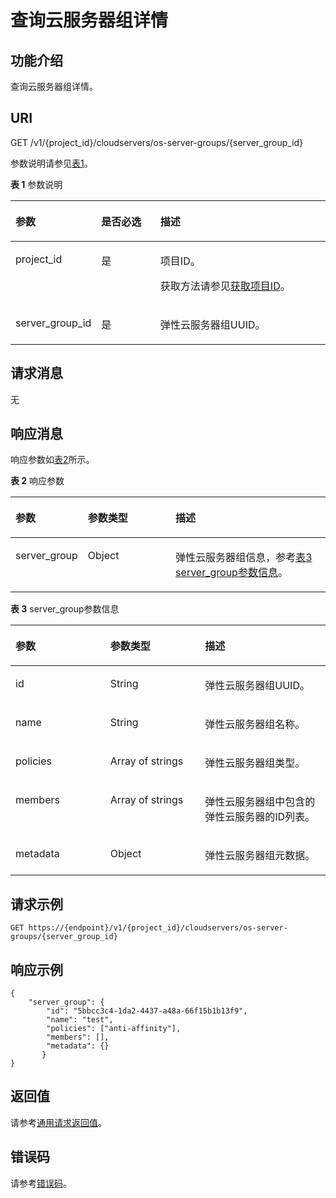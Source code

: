 # 查询云服务器组详情<a name="ecs_02_1306"></a>

## 功能介绍<a name="zh-cn_topic_0057973159_section30240326"></a>

查询云服务器组详情。

## URI<a name="zh-cn_topic_0057973159_section3727484"></a>

GET /v1/\{project\_id\}/cloudservers/os-server-groups/\{server\_group\_id\}

参数说明请参见[表1](#table050833691012)。

**表 1**  参数说明

<a name="table050833691012"></a>
<table><thead align="left"><tr id="row15081536181020"><th class="cellrowborder" valign="top" width="21.372137213721373%" id="mcps1.2.4.1.1"><p id="p1955795061017"><a name="p1955795061017"></a><a name="p1955795061017"></a>参数</p>
</th>
<th class="cellrowborder" valign="top" width="20.152015201520154%" id="mcps1.2.4.1.2"><p id="p1855735010105"><a name="p1855735010105"></a><a name="p1855735010105"></a>是否必选</p>
</th>
<th class="cellrowborder" valign="top" width="58.475847584758476%" id="mcps1.2.4.1.3"><p id="p9557135012109"><a name="p9557135012109"></a><a name="p9557135012109"></a>描述</p>
</th>
</tr>
</thead>
<tbody><tr id="row19508183616103"><td class="cellrowborder" valign="top" width="21.372137213721373%" headers="mcps1.2.4.1.1 "><p id="p55578506107"><a name="p55578506107"></a><a name="p55578506107"></a>project_id</p>
</td>
<td class="cellrowborder" valign="top" width="20.152015201520154%" headers="mcps1.2.4.1.2 "><p id="p115571850201017"><a name="p115571850201017"></a><a name="p115571850201017"></a>是</p>
</td>
<td class="cellrowborder" valign="top" width="58.475847584758476%" headers="mcps1.2.4.1.3 "><p id="p85571250121016"><a name="p85571250121016"></a><a name="p85571250121016"></a>项目ID。</p>
<p id="p055711506109"><a name="p055711506109"></a><a name="p055711506109"></a>获取方法请参见<a href="获取项目ID.md">获取项目ID</a>。</p>
</td>
</tr>
<tr id="row165801546171015"><td class="cellrowborder" valign="top" width="21.372137213721373%" headers="mcps1.2.4.1.1 "><p id="p95579501105"><a name="p95579501105"></a><a name="p95579501105"></a>server_group_id</p>
</td>
<td class="cellrowborder" valign="top" width="20.152015201520154%" headers="mcps1.2.4.1.2 "><p id="p1855755014100"><a name="p1855755014100"></a><a name="p1855755014100"></a>是</p>
</td>
<td class="cellrowborder" valign="top" width="58.475847584758476%" headers="mcps1.2.4.1.3 "><p id="p175571650101019"><a name="p175571650101019"></a><a name="p175571650101019"></a><span id="text75573505108"><a name="text75573505108"></a><a name="text75573505108"></a>弹性云服务器</span>组UUID。</p>
</td>
</tr>
</tbody>
</table>

## 请求消息<a name="section1383316545593"></a>

无

## 响应消息<a name="zh-cn_topic_0057973159_section28398296"></a>

响应参数如[表2](#table4683214181116)所示。

**表 2**  响应参数

<a name="table4683214181116"></a>
<table><thead align="left"><tr id="row19683151441112"><th class="cellrowborder" valign="top" width="20.202020202020204%" id="mcps1.2.4.1.1"><p id="p18575171791110"><a name="p18575171791110"></a><a name="p18575171791110"></a>参数</p>
</th>
<th class="cellrowborder" valign="top" width="28.842884288428845%" id="mcps1.2.4.1.2"><p id="p1557541731119"><a name="p1557541731119"></a><a name="p1557541731119"></a>参数类型</p>
</th>
<th class="cellrowborder" valign="top" width="50.95509550955095%" id="mcps1.2.4.1.3"><p id="p1657571781115"><a name="p1657571781115"></a><a name="p1657571781115"></a>描述</p>
</th>
</tr>
</thead>
<tbody><tr id="row1368331481114"><td class="cellrowborder" valign="top" width="20.202020202020204%" headers="mcps1.2.4.1.1 "><p id="p135751917111115"><a name="p135751917111115"></a><a name="p135751917111115"></a>server_group</p>
</td>
<td class="cellrowborder" valign="top" width="28.842884288428845%" headers="mcps1.2.4.1.2 "><p id="p11575101711116"><a name="p11575101711116"></a><a name="p11575101711116"></a>Object</p>
</td>
<td class="cellrowborder" valign="top" width="50.95509550955095%" headers="mcps1.2.4.1.3 "><p id="p55752017101118"><a name="p55752017101118"></a><a name="p55752017101118"></a><span id="text7575171711115"><a name="text7575171711115"></a><a name="text7575171711115"></a>弹性云服务器</span>组信息，参考<a href="#zh-cn_topic_0057973159_table5520021">表3 server_group参数信息</a>。</p>
</td>
</tr>
</tbody>
</table>

**表 3**  server\_group参数信息

<a name="zh-cn_topic_0057973159_table5520021"></a>
<table><thead align="left"><tr id="zh-cn_topic_0057973159_row52947946"><th class="cellrowborder" valign="top" width="30.09%" id="mcps1.2.4.1.1"><p id="p14850105762611"><a name="p14850105762611"></a><a name="p14850105762611"></a>参数</p>
</th>
<th class="cellrowborder" valign="top" width="30.09%" id="mcps1.2.4.1.2"><p id="p1685014574266"><a name="p1685014574266"></a><a name="p1685014574266"></a>参数类型</p>
</th>
<th class="cellrowborder" valign="top" width="39.82%" id="mcps1.2.4.1.3"><p id="p168651757112614"><a name="p168651757112614"></a><a name="p168651757112614"></a>描述</p>
</th>
</tr>
</thead>
<tbody><tr id="zh-cn_topic_0057973159_row5110742"><td class="cellrowborder" valign="top" width="30.09%" headers="mcps1.2.4.1.1 "><p id="zh-cn_topic_0057973159_p11316939"><a name="zh-cn_topic_0057973159_p11316939"></a><a name="zh-cn_topic_0057973159_p11316939"></a>id</p>
</td>
<td class="cellrowborder" valign="top" width="30.09%" headers="mcps1.2.4.1.2 "><p id="zh-cn_topic_0057973159_p44256881"><a name="zh-cn_topic_0057973159_p44256881"></a><a name="zh-cn_topic_0057973159_p44256881"></a>String</p>
</td>
<td class="cellrowborder" valign="top" width="39.82%" headers="mcps1.2.4.1.3 "><p id="zh-cn_topic_0057973159_p56454382"><a name="zh-cn_topic_0057973159_p56454382"></a><a name="zh-cn_topic_0057973159_p56454382"></a><span id="text97961752918"><a name="text97961752918"></a><a name="text97961752918"></a>弹性云服务器</span>组UUID。</p>
</td>
</tr>
<tr id="zh-cn_topic_0057973159_row38327398"><td class="cellrowborder" valign="top" width="30.09%" headers="mcps1.2.4.1.1 "><p id="zh-cn_topic_0057973159_p17511496"><a name="zh-cn_topic_0057973159_p17511496"></a><a name="zh-cn_topic_0057973159_p17511496"></a>name</p>
</td>
<td class="cellrowborder" valign="top" width="30.09%" headers="mcps1.2.4.1.2 "><p id="zh-cn_topic_0057973159_p9145087"><a name="zh-cn_topic_0057973159_p9145087"></a><a name="zh-cn_topic_0057973159_p9145087"></a>String</p>
</td>
<td class="cellrowborder" valign="top" width="39.82%" headers="mcps1.2.4.1.3 "><p id="zh-cn_topic_0057973159_p5596939"><a name="zh-cn_topic_0057973159_p5596939"></a><a name="zh-cn_topic_0057973159_p5596939"></a><span id="text1334355535210"><a name="text1334355535210"></a><a name="text1334355535210"></a>弹性云服务器</span>组名称。</p>
</td>
</tr>
<tr id="zh-cn_topic_0057973159_row50372456"><td class="cellrowborder" valign="top" width="30.09%" headers="mcps1.2.4.1.1 "><p id="zh-cn_topic_0057973159_p53637170"><a name="zh-cn_topic_0057973159_p53637170"></a><a name="zh-cn_topic_0057973159_p53637170"></a>policies</p>
</td>
<td class="cellrowborder" valign="top" width="30.09%" headers="mcps1.2.4.1.2 "><p id="zh-cn_topic_0057973159_p49643541"><a name="zh-cn_topic_0057973159_p49643541"></a><a name="zh-cn_topic_0057973159_p49643541"></a>Array of strings</p>
</td>
<td class="cellrowborder" valign="top" width="39.82%" headers="mcps1.2.4.1.3 "><p id="zh-cn_topic_0057973159_p31957059"><a name="zh-cn_topic_0057973159_p31957059"></a><a name="zh-cn_topic_0057973159_p31957059"></a><span id="text8226656205217"><a name="text8226656205217"></a><a name="text8226656205217"></a>弹性云服务器</span>组类型。</p>
</td>
</tr>
<tr id="zh-cn_topic_0057973159_row19178079"><td class="cellrowborder" valign="top" width="30.09%" headers="mcps1.2.4.1.1 "><p id="zh-cn_topic_0057973159_p9920603"><a name="zh-cn_topic_0057973159_p9920603"></a><a name="zh-cn_topic_0057973159_p9920603"></a>members</p>
</td>
<td class="cellrowborder" valign="top" width="30.09%" headers="mcps1.2.4.1.2 "><p id="zh-cn_topic_0057973159_p65371346"><a name="zh-cn_topic_0057973159_p65371346"></a><a name="zh-cn_topic_0057973159_p65371346"></a>Array of strings</p>
</td>
<td class="cellrowborder" valign="top" width="39.82%" headers="mcps1.2.4.1.3 "><p id="zh-cn_topic_0057973159_p8656215"><a name="zh-cn_topic_0057973159_p8656215"></a><a name="zh-cn_topic_0057973159_p8656215"></a><span id="text131862575529"><a name="text131862575529"></a><a name="text131862575529"></a>弹性云服务器</span>组中包含的<span id="text1112285820524"><a name="text1112285820524"></a><a name="text1112285820524"></a>弹性云服务器</span>的ID列表。</p>
</td>
</tr>
<tr id="zh-cn_topic_0057973159_row10797076"><td class="cellrowborder" valign="top" width="30.09%" headers="mcps1.2.4.1.1 "><p id="zh-cn_topic_0057973159_p2147930"><a name="zh-cn_topic_0057973159_p2147930"></a><a name="zh-cn_topic_0057973159_p2147930"></a>metadata</p>
</td>
<td class="cellrowborder" valign="top" width="30.09%" headers="mcps1.2.4.1.2 "><p id="zh-cn_topic_0057973159_p39764641"><a name="zh-cn_topic_0057973159_p39764641"></a><a name="zh-cn_topic_0057973159_p39764641"></a>Object</p>
</td>
<td class="cellrowborder" valign="top" width="39.82%" headers="mcps1.2.4.1.3 "><p id="zh-cn_topic_0057973159_p43657808"><a name="zh-cn_topic_0057973159_p43657808"></a><a name="zh-cn_topic_0057973159_p43657808"></a><span id="text167315914529"><a name="text167315914529"></a><a name="text167315914529"></a>弹性云服务器</span>组元数据。</p>
</td>
</tr>
</tbody>
</table>

## 请求示例<a name="zh-cn_topic_0057973159_section54258073"></a>

```
GET https://{endpoint}/v1/{project_id}/cloudservers/os-server-groups/{server_group_id}
```

## 响应示例<a name="section682201453619"></a>

```
{
    "server_group": {
        "id": "5bbcc3c4-1da2-4437-a48a-66f15b1b13f9",
        "name": "test",
        "policies": ["anti-affinity"],
        "members": [],
        "metadata": {}
       }
}
```

## 返回值<a name="zh-cn_topic_0057973159_section32827787"></a>

请参考[通用请求返回值](通用请求返回值.md)。

## 错误码<a name="section85821649202813"></a>

请参考[错误码](错误码.md)。

